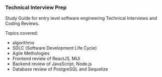 ### Technical Interview Prep

Study Guide for entry level software engineering Technical Interviews and Coding Reviews.

Topics covered:

- algorithms
- SDLC (Software Development Life Cycle)
- Agile Methologies
- Frontend review of ReactJS, MUI
- Backend review of JavaScript, Node.js
- Database review of PostgreSQL and Sequelize
